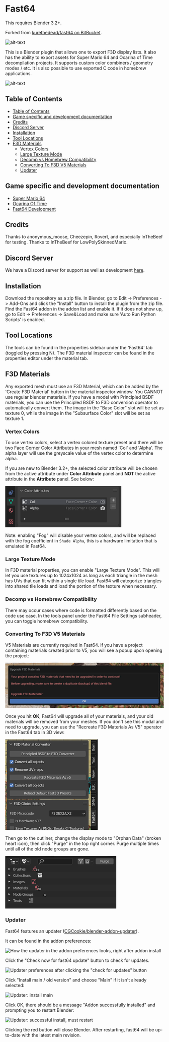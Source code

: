 # Fast64

This requires Blender 3.2+.

Forked from [kurethedead/fast64 on BitBucket](https://bitbucket.org/kurethedead/fast64/src).

![alt-text](/images/mario_running.gif)

This is a Blender plugin that allows one to export F3D display lists. It also has the ability to export assets for Super Mario 64 and Ocarina of Time decompilation projects. It supports custom color combiners / geometry modes / etc. It is also possible to use exported C code in homebrew applications.

![alt-text](/images/mat_inspector.png)

## Table of Contents

- [Table of Contents](#table-of-contents)
- [Game specific and development documentation](#game-specific-and-development-documentation)
- [Credits](#credits)
- [Discord Server](#discord-server)
- [Installation](#installation)
- [Tool Locations](#tool-locations)
- [F3D Materials](#f3d-materials)
  - [Vertex Colors](#vertex-colors)
  - [Large Texture Mode](#large-texture-mode)
  - [Decomp vs Homebrew Compatibility](#decomp-vs-homebrew-compatibility)
  - [Converting To F3D V5 Materials](#converting-to-f3d-v5-materials)
  - [Updater](#updater)

## Game specific and development documentation

- [Super Mario 64](/fast64_internal/sm64/README.md)
- [Ocarina Of Time](/fast64_internal/oot/README.md)
- [Fast64 Development](/development.md)

## Credits

Thanks to anonymous_moose, Cheezepin, Rovert, and especially InTheBeef for testing.
Thanks to InTheBeef for LowPolySkinnedMario.

## Discord Server

We have a Discord server for support as well as development [here](https://discord.gg/ny7PDcN2x8).

## Installation

Download the repository as a zip file. In Blender, go to Edit -> Preferences -> Add-Ons and click the "Install" button to install the plugin from the zip file. Find the Fast64 addon in the addon list and enable it. If it does not show up, go to Edit -> Preferences -> Save&Load and make sure 'Auto Run Python Scripts' is enabled.

## Tool Locations

The tools can be found in the properties sidebar under the 'Fast64' tab (toggled by pressing N).
The F3D material inspector can be found in the properties editor under the material tab.

## F3D Materials

Any exported mesh must use an F3D Material, which can be added by the 'Create F3D Material' button in the material inspector window. You CANNOT use regular blender materials. If you have a model with Principled BSDF materials, you can use the Principled BSDF to F3D conversion operator to automatically convert them. The image in the "Base Color" slot will be set as texture 0, while the image in the "Subsurface Color" slot will be set as texture 1.

### Vertex Colors

To use vertex colors, select a vertex colored texture preset and there will be two Face Corner Color Attributes in your mesh named 'Col' and 'Alpha'. The alpha layer will use the greyscale value of the vertex color to determine alpha.

If you are new to Blender 3.2+, the selected color attribute will be chosen from the active attribute under **Color Attribute** panel and **NOT** the active attribute in the **Attribute** panel. See below:

![Color Attributes](/images/color_attributes.png)

Note: enabling "Fog" will disable your vertex colors, and will be replaced with the fog coefficient in `Shade Alpha`, this is a hardware limitation that is emulated in Fast64.

### Large Texture Mode

In F3D material properties, you can enable "Large Texture Mode". This will let you use textures up to 1024x1024 as long as each triangle in the mesh has UVs that can fit within a single tile load. Fast64 will categorize triangles into shared tile loads and load the portion of the texture when necessary.

### Decomp vs Homebrew Compatibility

There may occur cases where code is formatted differently based on the code use case. In the tools panel under the Fast64 File Settings subheader, you can toggle homebrew compatibility.

### Converting To F3D V5 Materials

V5 Materials are currently required in Fast64. If you have a project containing materials created prior to V5, you will see a popup upon opening the project:

![Upgrade Modal](/images/detect_upgrades.png)

Once you hit **OK**, Fast64 will upgrade all of your materials, and your old materials will be removed from your meshes. If you don't see this modal and need to upgrade, you can use the "Recreate F3D Materials As V5" operator in the Fast64 tab in 3D view:

![Material Converter](/images/material_converter.png)

Then go to the outliner, change the display mode to "Orphan Data" (broken heart icon), then click "Purge" in the top right corner. Purge multiple times until all of the old node groups are gone.

![Purge](/images/orphan_data.png)

### Updater

Fast64 features an updater ([CGCookie/blender-addon-updater](https://github.com/CGCookie/blender-addon-updater)).

It can be found in the addon preferences:

![How the updater in the addon preferences looks, right after addon install](/images/updater_initially.png)

Click the "Check now for fast64 update" button to check for updates.

![Updater preferences after clicking the "check for updates" button](/images/updater_after_check.png)

Click "Install main / old version" and choose "Main" if it isn't already selected:

![Updater: install main](/images/updater_install_main.png)

Click OK, there should be a message "Addon successfully installed" and prompting you to restart Blender:

![Updater: successful install, must restart](/images/updater_success_restart.png)

Clicking the red button will close Blender. After restarting, fast64 will be up-to-date with the latest main revision.
